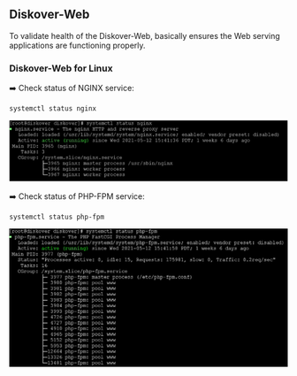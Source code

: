 ## Diskover-Web

To validate health of the Diskover-Web, basically ensures the Web serving applications are functioning properly.

### Diskover-Web for Linux

➡️ Check status of NGINX service:
```
systemctl status nginx
```

![Image: Health Check Diskover-Web for Linux](images/image_health_check_linux_diskover_web.png)

➡️ Check status of PHP-FPM service:
```
systemctl status php-fpm
```

![Image: Health Check Diskover-Web for Linux](images/image_aws_customer_deployment_diskover_web_check_status_php_fpm.png)
